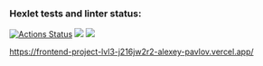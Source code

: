 ### Hexlet tests and linter status:
[![Actions Status](https://github.com/Alexey-Pavlov/frontend-project-lvl3/workflows/hexlet-check/badge.svg)](https://github.com/Alexey-Pavlov/frontend-project-lvl3/actions)
<a href="https://codeclimate.com/github/Alexey-Pavlov/frontend-project-lvl3/maintainability"><img src="https://api.codeclimate.com/v1/badges/9655edad9d7b3f2bac17/maintainability" /></a>
<a href="https://codeclimate.com/github/Alexey-Pavlov/frontend-project-lvl3/test_coverage"><img src="https://api.codeclimate.com/v1/badges/9655edad9d7b3f2bac17/test_coverage" /></a>

https://frontend-project-lvl3-j216jw2r2-alexey-pavlov.vercel.app/
